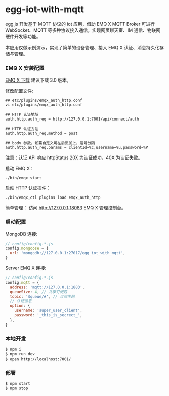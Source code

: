 # egg-iot-with-mqtt

egg.js 开发基于 MQTT 协议的 iot 应用，借助 EMQ X MQTT Broker 可进行 WebSocket、MQTT 等多种协议接入通信，实现网页聊天室、IM 通信、物联网硬件开发等功能。

本应用仅做示例演示，实现了简单的设备管理、接入 EMQ X 认证、消息持久化存储与管理。

### EMQ X 安装配置

[EMQ X 下载](http://emqtt.com/downloads) 建议下载 3.0 版本。

修改配置文件:

```
## etc/plugins/emqx_auth_http.conf
vi etc/plugins/emqx_auth_http.conf
```

```
## HTTP 认证地址
auth.http.auth_req = http://127.0.0.1:7001/api/connect/auth

## HTTP 认证方法
auth.http.auth_req.method = post

## body 参数，如需自定义可在后面加上，逗号分隔
auth.http.auth_req.params = clientId=%c,username=%u,password=%P

```

注意：认证 API 响应 httpStatus 20X 为认证成功，40X 为认证失败。


启动 EMQ X：
```
./bin/emqx start
```

启动 HTTP 认证插件：
```
./bin/emqx_ctl plugins load emqx_auth_http
```

简单管理：
访问 http://127.0.0.1:18083 EMQ X 管理控制台。


### 启动配置

MongoDB 连接:
```js
// config/config.*.js
config.mongoose = {
  url: 'mongodb://127.0.0.1:27017/egg_iot_with_mqtt',
}
```

Server EMQ X 连接:
```js
// config/config.*.js
config.mqtt = {
  address: 'mqtt://127.0.0.1:1883',
  queueSize: 4, // 共享订阅数
  topic: '$queue/#', // 订阅主题
  // 认证信息
  option: {
    username: 'super_user_client',
    password: '_this_is_secrect_',
  },
}
```



### 本地开发

```bash
$ npm i
$ npm run dev
$ open http://localhost:7001/
```

### 部署

```bash
$ npm start
$ npm stop
```

